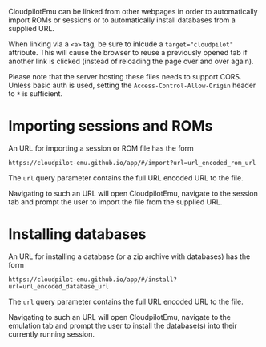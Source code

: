 CloudpilotEmu can be linked from other webpages in order to automatically import
ROMs or sessions or to automatically install databases from a supplied URL.

When linking via a `<a>` tag, be sure to inlcude a `target="cloudpilot"` attribute.
This will cause the browser to reuse a previously opened tab if another link is clicked
(instead of reloading the page over and over again).

Please note that the server hosting these files needs to support CORS. Unless
basic auth is used, setting the `Access-Control-Allow-Origin` header to `*` is
sufficient.

# Importing sessions and ROMs

An URL for importing a session or ROM file has the form

```
https://cloudpilot-emu.github.io/app/#/import?url=url_encoded_rom_url
```

The `url` query parameter contains the full URL encoded URL to the file.

Navigating to such an URL will open CloudpilotEmu, navigate to the session tab and prompt
the user to import the file from the supplied URL.

# Installing databases

An URL for installing a database (or a zip archive with databases) has the form

```
https://cloudpilot-emu.github.io/app/#/install?url=url_encoded_database_url
```

The `url` query parameter contains the full URL encoded URL to the file.

Navigating to such an URL will open CloudpilotEmu, navigate to the emulation tab and prompt
the user to install the database(s) into their currently running session.
